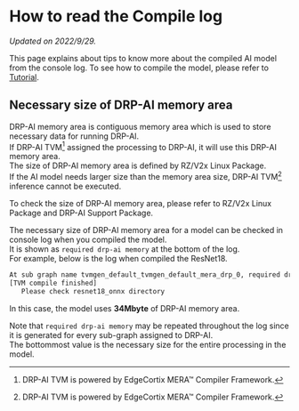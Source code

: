 # How to read the Compile log
*Updated on 2022/9/29.*

This page explains about tips to know more about the compiled AI model from the console log.
To see how to compile the model, please refer to [Tutorial](../../tutorials).

## Necessary size of DRP-AI memory area
DRP-AI memory area is contiguous memory area which is used to store necessary data for running DRP-AI.  
If DRP-AI TVM[^1] assigned the processing to DRP-AI, it will use this DRP-AI memory area.   
The size of DRP-AI memory area is defined by RZ/V2x Linux Package.  
If the AI model needs larger size than the memory area size, DRP-AI TVM[^1] inference cannot be executed.

To check the size of DRP-AI memory area, please refer to RZ/V2x Linux Package and DRP-AI Support Package.

The necessary size of DRP-AI memory area for a model can be checked in console log when you compiled the model.  
It is shown as `required drp-ai memory` at the bottom of the log.  
For example, below is the log when compiled the ResNet18.
```sh
At sub graph name tvmgen_default_tvmgen_default_mera_drp_0, required drp-ai memory: 34(Mbyte)
[TVM compile finished]
   Please check resnet18_onnx directory
```
In this case, the model uses **34Mbyte** of DRP-AI memory area.

Note that `required drp-ai memory` may be repeated throughout the log since it is generated for every sub-graph assigned to DRP-AI.  
The bottommost value is the necessary size for the entire processing in the model.

[^1]: DRP-AI TVM is powered by EdgeCortix MERA™ Compiler Framework.
